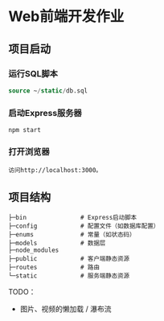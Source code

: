 # Web前端开发作业

## 项目启动

### 运行SQL脚本
```sql
source ~/static/db.sql
```

### 启动Express服务器
```shell script
npm start
```

### 打开浏览器

```
访问http://localhost:3000。
```

## 项目结构

```shell
├─bin				# Express启动脚本
├─config			# 配置文件（如数据库配置）
├─enums				# 常量（如状态码）
├─models			# 数据层
├─node_modules
├─public			# 客户端静态资源
├─routes			# 路由
└─static			# 服务端静态资源
```

TODO： 

- 图片、视频的懒加载 / 瀑布流

